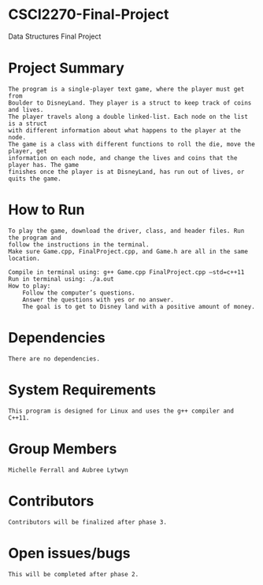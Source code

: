 # CSCI2270-Final-Project
Data Structures Final Project

# Project Summary
	The program is a single-player text game, where the player must get from
	Boulder to DisneyLand. They player is a struct to keep track of coins and lives. 
	The player travels along a double linked-list. Each node on the list is a struct
	with different information about what happens to the player at the node.
	The game is a class with different functions to roll the die, move the player, get
	information on each node, and change the lives and coins that the player has. The game
	finishes once the player is at DisneyLand, has run out of lives, or quits the game.
# How to Run
	To play the game, download the driver, class, and header files. Run the program and
	follow the instructions in the terminal. 
	Make sure Game.cpp, FinalProject.cpp, and Game.h are all in the same location.

	Compile in terminal using: g++ Game.cpp FinalProject.cpp –std=c++11
	Run in terminal using: ./a.out
	How to play:
		Follow the computer’s questions.
		Answer the questions with yes or no answer.
		The goal is to get to Disney land with a positive amount of money.

# Dependencies
	There are no dependencies.
# System Requirements
	This program is designed for Linux and uses the g++ compiler and C++11.
# Group Members
	Michelle Ferrall and Aubree Lytwyn
# Contributors 
	Contributors will be finalized after phase 3. 
# Open issues/bugs
	This will be completed after phase 2. 


